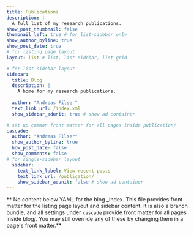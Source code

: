 ```yaml
---
title: Publications
description: |
  A full list of my research publications.
show_post_thumbnail: false
thumbnail_left: true # for list-sidebar only
show_author_byline: true
show_post_date: true
# for listing page layout
layout: list # list, list-sidebar, list-grid

# for list-sidebar layout
sidebar: 
  title: Blog
  description: |
    A home for my research publications.
  
  author: "Andreas Filser"
  text_link_url: /index.xml
  show_sidebar_adunit: true # show ad container

# set up common front matter for all pages inside publication/
cascade:
  author: "Andreas Filser"
  show_author_byline: true
  how_post_date: false
  show_comments: false 
# for single-sidebar layout
  sidebar:
    text_link_label: View recent posts
    text_link_url: /publication/
    show_sidebar_adunit: false # show ad container
---
```

  
  ** No content below YAML for the blog _index. This file provides front matter for the listing page layout and sidebar content. It is also a branch bundle, and all settings under `cascade` provide front matter for all pages inside blog/. You may still override any of these by changing them in a page's front matter.**
